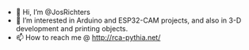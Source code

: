 - 👋 Hi, I’m @JosRichters
- 👀 I’m interested in Arduino and ESP32-CAM projects, and also in 3-D development and printing objects.
- 📫 How to reach me @ http://rca-pythia.net/

<!---
JosRichters/JosRichters is a ✨ special ✨ repository because its `README.md` (this file) appears on your GitHub profile.
You can click the Preview link to take a look at your changes.
--->
